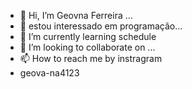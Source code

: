 - 👋 Hi, I’m Geovna Ferreira ...
- 👀 estou interessado em programação...
- 🌱 I’m currently learning schedule
- 💞️ I’m looking to collaborate on ...
- 📫 How to reach me by instragram
- geova-na4123
